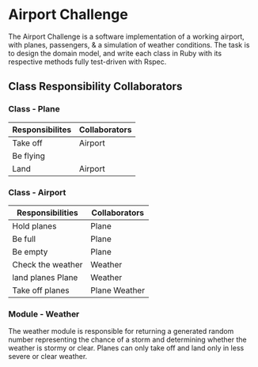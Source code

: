 # Airport Challenge

The Airport Challenge is a software implementation of a working airport, with planes, passengers, & a simulation of weather conditions. The task is to design the domain model, and write each class in Ruby with its respective methods fully test-driven with Rspec.

## Class Responsibility Collaborators

### Class - Plane

Responsibilites	| Collaborators
----------------|---------------
Take off	      | Airport
Be flying	      |
Land	          | Airport

### Class - Airport

Responsibilities  |	Collaborators
------------------|---------------
Hold planes	      | Plane
Be full	          | Plane
Be empty	        | Plane
Check the weather	| Weather
land planes	Plane | Weather
Take off planes	  | Plane Weather

### Module - Weather

The weather module is responsible for returning a generated random number representing the chance of a storm and determining whether the weather is stormy or clear. Planes can only take off and land only in less severe or clear weather.

